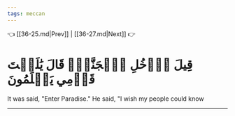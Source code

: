 ```yaml
---
tags: meccan
---
```


👈 [[36-25.md|Prev]] | [[36-27.md|Next]] 👉

# قِيلَ ٱدۡخُلِ ٱلۡجَنَّةَۖ قَالَ يَٰلَيۡتَ قَوۡمِي يَعۡلَمُونَ

It was said, "Enter Paradise." He said, "I wish my people could know

---

